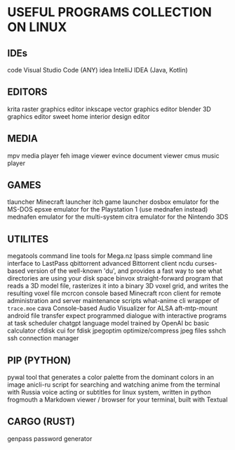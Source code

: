 # USEFUL PROGRAMS COLLECTION ON LINUX
## IDEs
code        Visual Studio Code (ANY)
idea        IntelliJ IDEA (Java, Kotlin)
## EDITORS
krita       raster graphics editor
inkscape    vector graphics editor
blender     3D graphics editor
sweet home  interior design editor
## MEDIA
mpv         media player
feh         image viewer
evince      document viewer
cmus        music player
## GAMES
tlauncher   Minecraft launcher
itch        game launcher
dosbox      emulator for the MS-DOS
epsxe       emulator for the Playstation 1 (use mednafen instead)
mednafen    emulator for the multi-system
citra       emulator for the Nintendo 3DS
## UTILITES
megatools       command line tools for Mega.nz
lpass           simple command line interface to LastPass
qbittorrent     advanced Bittorrent client
ncdu            curses-based version of the well-known 'du', and provides a fast way to see what directories are using your disk space
binvox          straight-forward program that reads a 3D model file, rasterizes it into a binary 3D voxel grid, and writes the resulting voxel file
mcrcon          console based Minecraft rcon client for remote administration and server maintenance scripts
what-anime      cli wrapper of `trace.moe`
cava            Console-based Audio Visualizer for ALSA
aft-mtp-mount   android file transfer
expect          programmed dialogue with interactive programs
at              task scheduler
chatgpt         language model trained by OpenAI
bc              basic calculator
cfdisk          cui for fdisk
jpegoptim       optimize/compress jpeg files
sshch           ssh connection manager
## PIP (PYTHON)
pywal       tool that generates a color palette from the dominant colors in an image
anicli-ru   script for searching and watching anime from the terminal with Russia voice acting or subtitles for linux system, written in python
frogmouth   a Markdown viewer / browser for your terminal, built with Textual
## CARGO (RUST)
genpass     password generator